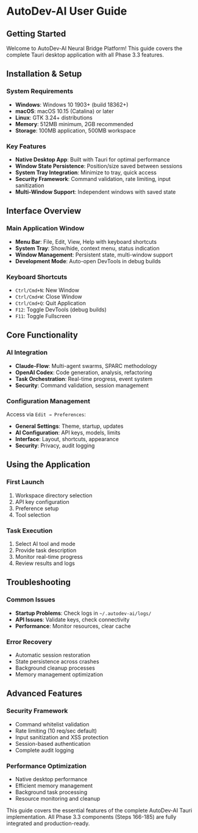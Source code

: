 # AutoDev-AI User Guide

## Getting Started

Welcome to AutoDev-AI Neural Bridge Platform! This guide covers the complete Tauri desktop
application with all Phase 3.3 features.

## Installation & Setup

### System Requirements

- **Windows**: Windows 10 1903+ (build 18362+)
- **macOS**: macOS 10.15 (Catalina) or later
- **Linux**: GTK 3.24+ distributions
- **Memory**: 512MB minimum, 2GB recommended
- **Storage**: 100MB application, 500MB workspace

### Key Features

- **Native Desktop App**: Built with Tauri for optimal performance
- **Window State Persistence**: Position/size saved between sessions
- **System Tray Integration**: Minimize to tray, quick access
- **Security Framework**: Command validation, rate limiting, input sanitization
- **Multi-Window Support**: Independent windows with saved state

## Interface Overview

### Main Application Window

- **Menu Bar**: File, Edit, View, Help with keyboard shortcuts
- **System Tray**: Show/hide, context menu, status indication
- **Window Management**: Persistent state, multi-window support
- **Development Mode**: Auto-open DevTools in debug builds

### Keyboard Shortcuts

- `Ctrl/Cmd+N`: New Window
- `Ctrl/Cmd+W`: Close Window
- `Ctrl/Cmd+Q`: Quit Application
- `F12`: Toggle DevTools (debug builds)
- `F11`: Toggle Fullscreen

## Core Functionality

### AI Integration

- **Claude-Flow**: Multi-agent swarms, SPARC methodology
- **OpenAI Codex**: Code generation, analysis, refactoring
- **Task Orchestration**: Real-time progress, event system
- **Security**: Command validation, session management

### Configuration Management

Access via `Edit → Preferences`:

- **General Settings**: Theme, startup, updates
- **AI Configuration**: API keys, models, limits
- **Interface**: Layout, shortcuts, appearance
- **Security**: Privacy, audit logging

## Using the Application

### First Launch

1. Workspace directory selection
2. API key configuration
3. Preference setup
4. Tool selection

### Task Execution

1. Select AI tool and mode
2. Provide task description
3. Monitor real-time progress
4. Review results and logs

## Troubleshooting

### Common Issues

- **Startup Problems**: Check logs in `~/.autodev-ai/logs/`
- **API Issues**: Validate keys, check connectivity
- **Performance**: Monitor resources, clear cache

### Error Recovery

- Automatic session restoration
- State persistence across crashes
- Background cleanup processes
- Memory management optimization

## Advanced Features

### Security Framework

- Command whitelist validation
- Rate limiting (10 req/sec default)
- Input sanitization and XSS protection
- Session-based authentication
- Complete audit logging

### Performance Optimization

- Native desktop performance
- Efficient memory management
- Background task processing
- Resource monitoring and cleanup

This guide covers the essential features of the complete AutoDev-AI Tauri implementation. All Phase
3.3 components (Steps 166-185) are fully integrated and production-ready.
